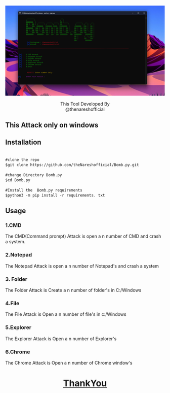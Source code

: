 <p align=center>

<img src='asset/banner.png'>

<p align='center'>This Tool Developed By <br> <a herf="https://www.instagram.com/the_naresh_offcial/">@thenareshofficial</p>

## This Attack only on windows


## Installation

```console

#clone the repo
$git clone https://github.com/theNareshofficial/Bomb.py.git

#change Directory Bomb.py
$cd Bomb.py

#Install the  Bomb.py requirements
$python3 -m pip install -r requirements. txt
```
## Usage
### 1.CMD 
<p>The CMD(Command prompt) Attack is open a n number of CMD and crash a system.</p>

### 2.Notepad
<p>The Notepad Attack is open a n number of Notepad's and crash a system</p>

### 3. Folder
<p>The Folder Attack is Create a n number of folder's in C:/Windows</p>

### 4.File
<p>The File Attack is Open a n number of file's in c:/Windows</p>

### 5.Explorer
<p>The Explorer Attack is Open a n number of Explorer's</p>

### 6.Chrome
<p>The Chrome Attack is Open a n number of Chrome window's</p>

<h1 align='center'><u>ThankYou</u></h1>

